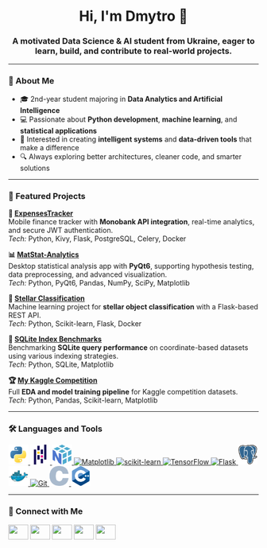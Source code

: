 <h1 align="center">Hi, I'm Dmytro 👋</h1>
<h3 align="center">A motivated Data Science & AI student from Ukraine, eager to learn, build, and contribute to real-world projects.</h3>

---

### 🧠 About Me  
- 🎓 2nd-year student majoring in **Data Analytics and Artificial Intelligence**  
- 💻 Passionate about **Python development**, **machine learning**, and **statistical applications**  
- 🚀 Interested in creating **intelligent systems** and **data-driven tools** that make a difference  
- 🔍 Always exploring better architectures, cleaner code, and smarter solutions  

---

### 🧩 Featured Projects  

**💸 [ExpensesTracker](https://github.com/deyme17/ExpensesTracker)**  
Mobile finance tracker with **Monobank API integration**, real-time analytics, and secure JWT authentication.  
*Tech:* Python, Kivy, Flask, PostgreSQL, Celery, Docker  

**📊 [MatStat-Analytics](https://github.com/deyme17/MatStat-Analytics)**  
Desktop statistical analysis app with **PyQt6**, supporting hypothesis testing, data preprocessing, and advanced visualization.  
*Tech:* Python, PyQt6, Pandas, NumPy, SciPy, Matplotlib  

**🌌 [Stellar Classification](https://github.com/deyme17/Stellar_Classification)**  
Machine learning project for **stellar object classification** with a Flask-based REST API.  
*Tech:* Python, Scikit-learn, Flask, Docker  

**🧮 [SQLite Index Benchmarks](https://github.com/deyme17/SQLite_Index_benchmarks)**  
Benchmarking **SQLite query performance** on coordinate-based datasets using various indexing strategies.  
*Tech:* Python, SQLite, Matplotlib  

**🏆 [My Kaggle Competition](https://github.com/deyme17/MyKaggleCompetitions)**  
Full **EDA and model training pipeline** for Kaggle competition datasets.  
*Tech:* Python, Pandas, Scikit-learn, Matplotlib  

---

### 🛠️ Languages and Tools  
<p align="left">
  <a href="https://www.python.org" target="_blank" rel="noreferrer">
    <img src="https://raw.githubusercontent.com/devicons/devicon/master/icons/python/python-original.svg" width="40" height="40" alt="Python"/>
  </a>
  <a href="https://pandas.pydata.org/" target="_blank" rel="noreferrer">
    <img src="https://raw.githubusercontent.com/devicons/devicon/master/icons/pandas/pandas-original.svg" width="40" height="40" alt="Pandas"/>
  </a>
  <a href="https://numpy.org/" target="_blank" rel="noreferrer">
    <img src="https://raw.githubusercontent.com/devicons/devicon/master/icons/numpy/numpy-original.svg" width="40" height="40" alt="NumPy"/>
  </a>
  <a href="https://matplotlib.org/" target="_blank" rel="noreferrer">
    <img src="https://camo.githubusercontent.com/786c17130776fdf6cf4173d70d67d7c7aaf06598b1e7e90497335a3241e8e6b1/68747470733a2f2f66696c652e6c616265782e696f2f706174682f3650445130473430436443582e706e67" width="40" height="40" alt="Matplotlib"/>
  </a>
  <a href="https://scikit-learn.org/" target="_blank" rel="noreferrer">
    <img src="https://upload.wikimedia.org/wikipedia/commons/0/05/Scikit_learn_logo_small.svg" width="40" height="40" alt="scikit-learn"/>
  </a>
  <a href="https://www.tensorflow.org/" target="_blank" rel="noreferrer">
    <img src="https://www.vectorlogo.zone/logos/tensorflow/tensorflow-icon.svg" width="40" height="40" alt="TensorFlow"/>
  </a>
  <a href="https://flask.palletsprojects.com/" target="_blank" rel="noreferrer">
    <img src="https://ih1.redbubble.net/image.5527411452.4567/st,small,507x507-pad,600x600,f8f8f8.jpg" width="40" height="40" alt="Flask"/>
  </a>
  <a href="https://www.postgresql.org/" target="_blank" rel="noreferrer">
    <img src="https://raw.githubusercontent.com/devicons/devicon/master/icons/postgresql/postgresql-original.svg" width="40" height="40" alt="PostgreSQL"/>
  </a>
  <a href="https://www.docker.com/" target="_blank" rel="noreferrer">
    <img src="https://raw.githubusercontent.com/devicons/devicon/master/icons/docker/docker-original.svg" width="40" height="40" alt="Docker"/>
  </a>
  <a href="https://git-scm.com/" target="_blank" rel="noreferrer">
    <img src="https://www.vectorlogo.zone/logos/git-scm/git-scm-icon.svg" width="40" height="40" alt="Git"/>
  </a>
  <a href="https://www.cprogramming.com/" target="_blank" rel="noreferrer">
    <img src="https://raw.githubusercontent.com/devicons/devicon/master/icons/c/c-original.svg" width="40" height="40" alt="C"/>
  </a>
  <a href="https://www.w3schools.com/cpp/" target="_blank" rel="noreferrer">
    <img src="https://raw.githubusercontent.com/devicons/devicon/master/icons/cplusplus/cplusplus-original.svg" width="40" height="40" alt="C++"/>
  </a>
</p>

---

### 🤝 Connect with Me
<p align="left">
  <a href="https://linkedin.com/in/dmytro-shcherbynskyi" target="blank"><img src="https://raw.githubusercontent.com/rahuldkjain/github-profile-readme-generator/master/src/images/icons/Social/linked-in-alt.svg" height="30" width="40" /></a>
  <a href="https://kaggle.com/dmytroshcherbynskyi" target="blank"><img src="https://raw.githubusercontent.com/rahuldkjain/github-profile-readme-generator/master/src/images/icons/Social/kaggle.svg" height="30" width="40" /></a>
  <a href="https://medium.com/@deyme17" target="blank"><img src="https://raw.githubusercontent.com/rahuldkjain/github-profile-readme-generator/master/src/images/icons/Social/medium.svg" height="30" width="40" /></a>
  <a href="https://www.hackerrank.com/deyme17" target="blank"><img src="https://raw.githubusercontent.com/rahuldkjain/github-profile-readme-generator/master/src/images/icons/Social/hackerrank.svg" height="30" width="40" /></a>
  <a href="https://www.leetcode.com/deyme17" target="blank"><img src="https://raw.githubusercontent.com/rahuldkjain/github-profile-readme-generator/master/src/images/icons/Social/leet-code.svg" height="30" width="40" /></a>
</p>
